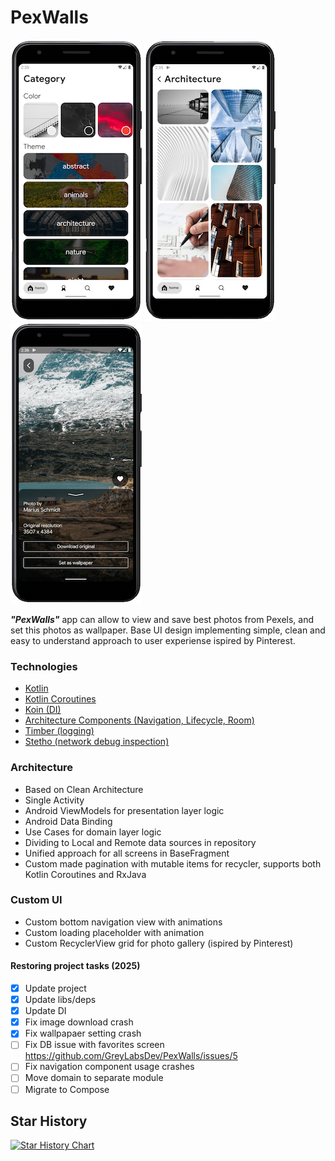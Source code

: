 # PexWalls

![screenshoot](https://github.com/GreyLabsDev/PexWalls/blob/master/scr/scr1.png)
![screenshoot](https://github.com/GreyLabsDev/PexWalls/blob/master/scr/scr2.png)
![screenshoot](https://github.com/GreyLabsDev/PexWalls/blob/master/scr/scr4.png)

***"PexWalls"*** app can allow to view and save best photos from Pexels, and set this photos as wallpaper.
Base UI design implementing simple, clean and easy to understand approach to user experiense ispired by Pinterest.

### Technologies
- [Kotlin](https://kotlinlang.org/)
- [Kotlin Coroutines](https://kotlinlang.org/docs/reference/coroutines-overview.html)
- [Koin (DI)](https://insert-koin.io/)
- [Architecture Components (Navigation, Lifecycle, Room)](https://developer.android.com/topic/libraries/architecture)
- [Timber (logging)](https://github.com/JakeWharton/timber)
- [Stetho (network debug inspection)](https://github.com/facebookarchive/stetho)

### Architecture
- Based on Clean Architecture
- Single Activity
- Android ViewModels for presentation layer logic
- Android Data Binding
- Use Cases for domain layer logic
- Dividing to Local and Remote data sources in repository
- Unified approach for all screens in BaseFragment
- Custom made pagination with mutable items for recycler, supports both Kotlin Coroutines and RxJava

### Custom UI
- Custom bottom navigation view with animations
- Custom loading placeholder with animation
- Custom RecyclerView grid for photo gallery (ispired by Pinterest)

#### Restoring project tasks (2025)
- [x] Update project
- [x] Update libs/deps
- [x] Update DI
- [x] Fix image download crash
- [x] Fix wallpapaer setting crash
- [ ] Fix DB issue with favorites screen https://github.com/GreyLabsDev/PexWalls/issues/5
- [ ] Fix navigation component usage crashes
- [ ] Move domain to separate module
- [ ] Migrate to Compose

## Star History

[![Star History Chart](https://api.star-history.com/svg?repos=GreyLabsDev/PexWalls&type=Date)](https://star-history.com/#GreyLabsDev/PexWalls&Date)
